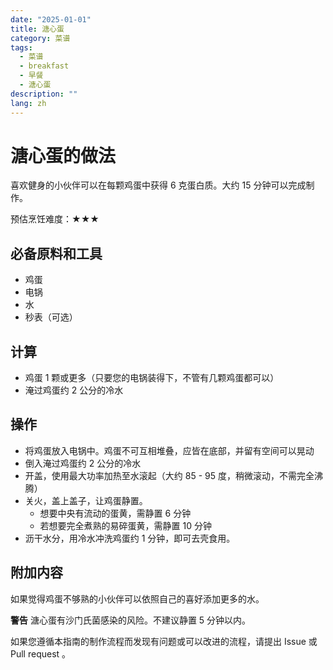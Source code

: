 ```yaml
---
date: "2025-01-01"
title: 溏心蛋
category: 菜谱
tags:
  - 菜谱
  - breakfast
  - 早餐
  - 溏心蛋
description: ""
lang: zh
---
```


# 溏心蛋的做法

喜欢健身的小伙伴可以在每颗鸡蛋中获得 6 克蛋白质。大约 15 分钟可以完成制作。

预估烹饪难度：★★★

## 必备原料和工具

- 鸡蛋
- 电锅
- 水
- 秒表（可选）

## 计算

- 鸡蛋 1 颗或更多（只要您的电锅装得下，不管有几颗鸡蛋都可以）
- 淹过鸡蛋约 2 公分的冷水

## 操作

- 将鸡蛋放入电锅中。鸡蛋不可互相堆叠，应皆在底部，并留有空间可以晃动
- 倒入淹过鸡蛋约 2 公分的冷水
- 开盖，使用最大功率加热至水滚起（大约 85 - 95 度，稍微滚动，不需完全沸腾）
- 关火，盖上盖子，让鸡蛋静置。
  - 想要中央有流动的蛋黄，需静置 6 分钟
  - 若想要完全煮熟的易碎蛋黄，需静置 10 分钟
- 沥干水分，用冷水冲洗鸡蛋约 1 分钟，即可去壳食用。

## 附加内容

如果觉得鸡蛋不够熟的小伙伴可以依照自己的喜好添加更多的水。

**警告** 溏心蛋有沙门氏菌感染的风险。不建议静置 5 分钟以内。

如果您遵循本指南的制作流程而发现有问题或可以改进的流程，请提出 Issue 或 Pull request 。
